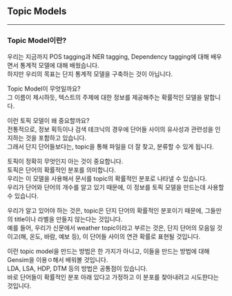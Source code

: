 ## Topic Models
---

### Topic Model이란?
우리는 지금까지 POS tagging과 NER tagging, Dependency tagging에 대해 배우면서 통계적 모델에 대해 배웠습니다.   
하지만 우리의 목표는 단지 통계적 모델을 구축하는 것이 아닙니다.   

Topic Model이 무엇일까요?   
그 이름이 제시하듯, 텍스트의 주제에 대한 정보를 제공해주는 확률적인 모델을 말합니다.   

이런 토픽 모델이 왜 중요할까요?   
전통적으로, 정보 획득이나 검색 테크닉의 경우에 단어들 사이의 유사성과 관련성을 인지하는 것을 포함하고 있습니다.   
그래서 단지 단어들보다는, topic을 통해 파일을 더 잘 찾고, 분류할 수 있게 됩니다.   

토픽이 정확히 무엇인지 아는 것이 중요합니다.   
토픽은 단어의 확률적인 분포를 의미합니다.   
우리는 이 모델을 사용해서 문서를 topic의 확률적인 분포로 나타낼 수 있습니다.   
우리가 단어와 단어의 개수를 알고 있기 때문에, 이 정보를 토픽 모델을 만드는데 사용할 수 있습니다.   

우리가 알고 있어야 하는 것은, topic은 단지 단어의 확률적인 분포이기 때문에, 그들만의 title이나 라벨을 만들지 않는다는 것입니다.   
예를 들어, 우리가 신문에서 weather topic이라고 부르는 것은, 단지 단어의 모음일 것이고(해, 온도, 바람, 예보 등), 이 단어들 사이의 연관 확률로 표현될 것입니다.   

이런 topic model을 만드는 방법은 한 가지가 아니고, 이들을 만드는 방법에 대해 Gensim을 이용ㅇ해서 배워볼 것입니다.   
LDA, LSA, HDP, DTM 등의 방법은 공통점이 있습니다.   
바로 단어들이 확률적인 분포 아래 있다고 가정하고 이 분포를 찾아내려고 시도한다는 것입니다.   
